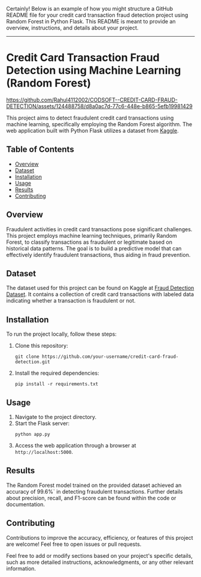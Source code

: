 Certainly! Below is an example of how you might structure a GitHub README file for your credit card transaction fraud detection project using Random Forest in Python Flask. This README is meant to provide an overview, instructions, and details about your project.

---

# Credit Card Transaction Fraud Detection using Machine Learning (Random Forest)



https://github.com/Rahul4112002/CODSOFT--CREDIT-CARD-FRAUD-DETECTION/assets/124488758/d8a0ac7d-77c6-448e-b865-5efb19981429



This project aims to detect fraudulent credit card transactions using machine learning, specifically employing the Random Forest algorithm. The web application built with Python Flask utilizes a dataset from [Kaggle](https://www.kaggle.com/datasets/kartik2112/fraud-detection/data).

## Table of Contents
- [Overview](#overview)
- [Dataset](#dataset)
- [Installation](#installation)
- [Usage](#usage)
- [Results](#results)
- [Contributing](#contributing)

## Overview

Fraudulent activities in credit card transactions pose significant challenges. This project employs machine learning techniques, primarily Random Forest, to classify transactions as fraudulent or legitimate based on historical data patterns. The goal is to build a predictive model that can effectively identify fraudulent transactions, thus aiding in fraud prevention.

## Dataset

The dataset used for this project can be found on Kaggle at [Fraud Detection Dataset](https://www.kaggle.com/datasets/kartik2112/fraud-detection/data). It contains a collection of credit card transactions with labeled data indicating whether a transaction is fraudulent or not. 

## Installation

To run the project locally, follow these steps:

1. Clone this repository:
    ```
    git clone https://github.com/your-username/credit-card-fraud-detection.git
    ```
2. Install the required dependencies:
    ```
    pip install -r requirements.txt
    ```

## Usage

1. Navigate to the project directory.
2. Start the Flask server:
    ```
    python app.py
    ```
3. Access the web application through a browser at `http://localhost:5000`.

## Results

The Random Forest model trained on the provided dataset achieved an accuracy of 99.6%` in detecting fraudulent transactions. Further details about precision, recall, and F1-score can be found within the code or documentation.

## Contributing

Contributions to improve the accuracy, efficiency, or features of this project are welcome! Feel free to open issues or pull requests.

Feel free to add or modify sections based on your project's specific details, such as more detailed instructions, acknowledgments, or any other relevant information.
